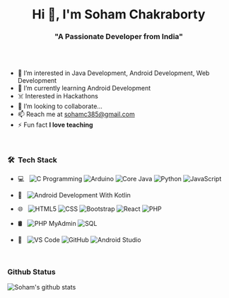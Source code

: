 <h1 align="center">Hi 👋, I'm Soham Chakraborty</h1>
<h3 align="center">"A Passionate Developer from India"</h3>

<br>
<br>

- 👀 I’m interested in Java Development, Android Development, Web Development
- 🌱 I’m currently learning Android Development
- ☠️ Interested in Hackathons
- 💞️ I’m looking to collaborate...
- 📫 Reach me at sohamc385@gmail.com
- ⚡ Fun fact **I love teaching**

<br>


<h3> 🛠 &nbsp;Tech Stack</h3>

- 💻 &nbsp;
  ![C Programming](https://img.shields.io/badge/-C%20Progamming-333333?style=flat&logo=Codio)
  ![Arduino](https://img.shields.io/badge/-Arduino-333333?style=flat&logo=Arduino)
  ![Core Java](https://img.shields.io/badge/-Core%20Java-333333?style=flat&logo=Oracle)
  ![Python](https://img.shields.io/badge/-Python-333333?style=flat&logo=Python)
  ![JavaScript](https://img.shields.io/badge/-JavaScript-333333?style=flat&logo=JavaScript)

- 📱 &nbsp;
  ![Android Development With Kotlin](https://img.shields.io/badge/-Android%20Development%20With%20Kotlin-333333?style=flat&logo=Kotlin)

- 🌐 &nbsp;
  ![HTML5](https://img.shields.io/badge/-HTML5-333333?style=flat&logo=HTML5)
  ![CSS](https://img.shields.io/badge/-CSS-333333?style=flat&logo=CSS3&logoColor=1572B6)
  ![Bootstrap](https://img.shields.io/badge/-Bootstrap-333333?style=flat&logo=bootstrap&logoColor=691ee3)
  ![React](https://img.shields.io/badge/-React-333333?style=flat&logo=React&logoColor=5ed3f3)
  ![PHP](https://img.shields.io/badge/-PHP-333333?style=flat&logo=PHP&logoColor=8764fa)
  
- 🛢 &nbsp;
  ![PHP MyAdmin](https://img.shields.io/badge/-PHP%20MyAdmin-333333?style=flat&logo=phpMyAdmin&logoColor=ff841f)
  ![SQL](https://img.shields.io/badge/-SQL-333333?style=flat&logo=SQLite&logoColor=ff1f4f)

- 🔧 &nbsp;
  ![VS Code](https://img.shields.io/badge/-VSCode-333333?style=flat&logo=Visual%20Studio%20Code&logoColor=289af7)
  ![GitHub](https://img.shields.io/badge/-GitHub-333333?style=flat&logo=github)
  ![Android Studio](https://img.shields.io/badge/-Android%20Studio-333333?style=flat&logo=Android)
  
<br>

### Github Status
![Soham's github stats](https://github-readme-stats.vercel.app/api?username=sohamc2001&bg_color=0,3E5151,ffca8d&title_color=fff&text_color=fff)
